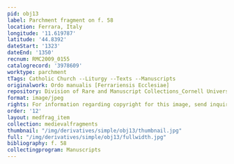 ```yaml
---
pid: obj13
label: Parchment fragment on f. 58
location: Ferrara, Italy
longitude: '11.619787'
latitude: '44.8392'
dateStart: '1323'
dateEnd: '1350'
recnum: RMC2009_0155
catalogrecord: '3978609'
worktype: parchment
tTags: Catholic Church --Liturgy --Texts --Manuscripts
originalwork: Ordo manualis [Ferrariensis Ecclesiae]
repository: Division of Rare and Manuscript Collections_Cornell University Library
format: image/jpeg
rights: For information regarding copyright for this image, send inquiries to rarerepro@cornell.edu
order: '12'
layout: medfrag_item
collection: medievalfragments
thumbnail: "/img/derivatives/simple/obj13/thumbnail.jpg"
full: "/img/derivatives/simple/obj13/fullwidth.jpg"
bibliography: f. 58
collectingprogram: Manuscripts
---
```

